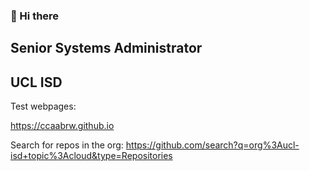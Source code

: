 ### 👋 Hi there

## Senior Systems Administrator
## UCL ISD

Test webpages:

https://ccaabrw.github.io

Search for repos in the org:
https://github.com/search?q=org%3Aucl-isd+topic%3Acloud&type=Repositories


<!--
**ccaabrw/ccaabrw** is a ✨ _special_ ✨ repository because its `README.md` (this file) appears on your GitHub profile.

Here are some ideas to get you started:

- 🔭 I’m currently working on ...
- 🌱 I’m currently learning ...
- 👯 I’m looking to collaborate on ...
- 🤔 I’m looking for help with ...
- 💬 Ask me about ...
- 📫 How to reach me: ...
- 😄 Pronouns: ...
- ⚡ Fun fact: ...
-->
